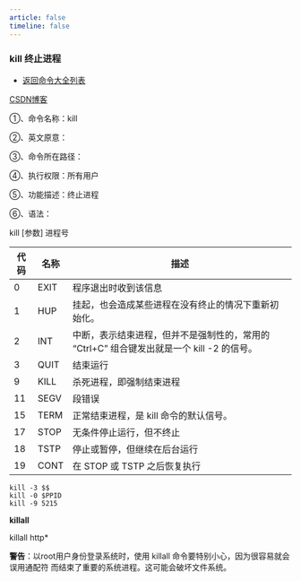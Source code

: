```yaml
---
article: false
timeline: false
---
```

### kill 终止进程

- [返回命令大全列表](./command.md#文件管理)

[CSDN博客](https://blog.csdn.net/qq_42476834/article/details/124719250)

①、命令名称：kill

②、英文原意：

③、命令所在路径：

④、执行权限：所有用户

⑤、功能描述：终止进程

⑥、语法：

kill [参数] 进程号

| 代码  | 名称   | 描述                                                     |
|-----|------|--------------------------------------------------------|
| 0   | EXIT | 程序退出时收到该信息                                             |
| 1   | HUP  | 挂起，也会造成某些进程在没有终止的情况下重新初始化。                             |
| 2   | INT  | 中断，表示结束进程，但并不是强制性的，常用的 “Ctrl+C” 组合键发出就是一个 kill -2 的信号。 |
| 3   | QUIT | 结束运行                                                   |
| 9   | KILL | 杀死进程，即强制结束进程                                           |
| 11  | SEGV | 段错误                                                    |
| 15  | TERM | 正常结束进程，是 kill 命令的默认信号。                                 |
| 17  | STOP | 无条件停止运行，但不终止                                           |
| 18  | TSTP | 停止或暂停，但继续在后台运行                                         |
| 19  | CONT | 在 STOP 或 TSTP 之后恢复执行                                   |


```shell
kill -3 $$
kill -0 $PPID
kill -9 5215
```

**killall**

killall http*

**警告**：以root用户身份登录系统时，使用 killall 命令要特别小心，因为很容易就会误用通配符
而结束了重要的系统进程。这可能会破坏文件系统。



